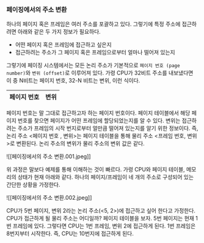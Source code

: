### 페이징에서의 주소 변환
하나의 페이지 혹은 프레임은 여러 주소를 포괄하고 있다. 그렇기에 특정 주소에 접근하려면 아래와 같은 두 가지 정보가 필요하다.

- 어떤 페이지 혹은 프레임에 접근하고 싶은지
- 접근하려는 주소가 그 페이지 혹은 프레임으로부터 얼마나 떨어져 있는지

그렇기에 페이징 시스템에서는 모든 논리 주소가 기본적으로 `페이지 번호 (page number)`와 `변위 (offset)`로 이루어져 있다. 가령 CPU가 32비트 주소를 내보냈다면 이 중 N비트는 페이지 번호, 32-N 비트는 변위, 이런 식이다.

|페이지 번호| 변위|
|---|---|


페이지 번호는 말 그대로 접근하고자 하는 페이지 번호이다. 페이지 테이블에서 해당 페이지 번호를 찾으면 페이지가 어떤 프레임에 할당되었는지를 알 수 있다. 변위는 접근하려는 주소가 프레임의 시작 번지로부터 얼만큼 떨어져 있는지를 알기 위한 정보이다. 즉, 논리 주소 <페이지 번호 , 변위>는 페이지 테이블을 통해 물리 주소 <프레임 번호, 변위>로 변환된다. 논리 주소의 변위가 물리 주소의 변위 값은 같다.

![[페이징에서의 주소 변환.001.jpeg]]

위 과정은 말보다 예제를 통해 이해하는 것이 빠르다. 가령 CPU와 페이지 테이블, 메모리의 상태가 현재 아래와 같다. 하나의 페이지/프레임이 네 개의 주소로 구성되어 있는 간단한 상황을 가정한다.

![[페이징에서의 주소 변환.002.jpeg]]

CPU가 5번 페이지, 변위 2라는 논리 주소(<5, 2>)에 접근하고 싶어 한다고 가정한다. CPU가 접근하게 될 물리 주소는 어디일까? 페이지 테이블을 보자. 5번 페이지는 현재 1번 프레임에 있다. 그렇다면 CPU는 1번 프레임, 변위 2에 접근하게 된다. 1번 프레임은 8번지부터 시작한다. 즉, CPU는 10번지에 접근하게 된다.

